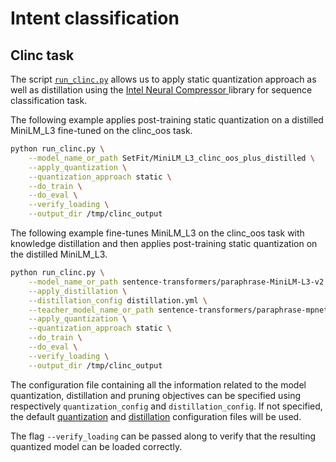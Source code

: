<!---
Copyright 2020 The HuggingFace Team. All rights reserved.

Licensed under the Apache License, Version 2.0 (the "License");
you may not use this file except in compliance with the License.
You may obtain a copy of the License at

    http://www.apache.org/licenses/LICENSE-2.0

Unless required by applicable law or agreed to in writing, software
distributed under the License is distributed on an "AS IS" BASIS,
WITHOUT WARRANTIES OR CONDITIONS OF ANY KIND, either express or implied.
See the License for the specific language governing permissions and
limitations under the License.
-->

# Intent classification 

## Clinc task

The script [`run_clinc.py`](https://github.com/huggingface/optimum-intel/blob/main/examples/neural_compressor/text-classification/intent-classification/run_clinc.py)
allows us to apply static quantization approach as well as distillation 
using the [Intel Neural Compressor ](https://github.com/intel/neural-compressor) library for 
sequence classification task.

The following example applies post-training static quantization on a distilled MiniLM_L3 fine-tuned on the clinc_oos task.

```bash
python run_clinc.py \
    --model_name_or_path SetFit/MiniLM_L3_clinc_oos_plus_distilled \
    --apply_quantization \
    --quantization_approach static \
    --do_train \
    --do_eval \
    --verify_loading \
    --output_dir /tmp/clinc_output
```

The following example fine-tunes MiniLM_L3 on the clinc_oos task with knowledge distillation and then applies post-training static quantization on the distilled MiniLM_L3.

```bash
python run_clinc.py \
    --model_name_or_path sentence-transformers/paraphrase-MiniLM-L3-v2 \
    --apply_distillation \
    --distillation_config distillation.yml \
    --teacher_model_name_or_path sentence-transformers/paraphrase-mpnet-base-v2 \
    --apply_quantization \
    --quantization_approach static \
    --do_train \
    --do_eval \
    --verify_loading \
    --output_dir /tmp/clinc_output
```

The configuration file containing all the information related to the model quantization, distillation and pruning objectives can be 
specified using respectively `quantization_config` and `distillation_config`. If not specified, the default
[quantization](https://github.com/huggingface/optimum-intel/blob/main/examples/neural_compressor/config/quantization.yml) and 
[distillation](https://github.com/huggingface/optimum-intel/blob/main/examples/neural_compressor/config/distillation.yml) 
configuration files will be used.

The flag `--verify_loading` can be passed along to verify that the resulting quantized model can be loaded correctly.
